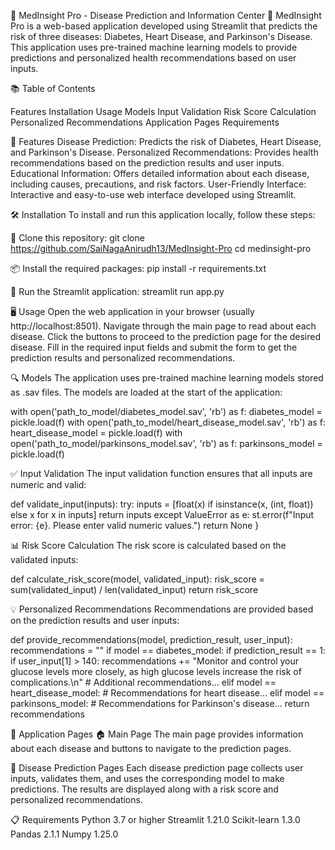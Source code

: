 🌟 MedInsight Pro - Disease Prediction and Information Center 🌟
MedInsight Pro is a web-based application developed using Streamlit that predicts the risk of three diseases: Diabetes, Heart Disease, and Parkinson's Disease. This application uses pre-trained machine learning models to provide predictions and personalized health recommendations based on user inputs.

📚 Table of Contents

Features
Installation
Usage
Models
Input Validation
Risk Score Calculation
Personalized Recommendations
Application Pages
Requirements

🌟 Features
Disease Prediction: Predicts the risk of Diabetes, Heart Disease, and Parkinson's Disease.
Personalized Recommendations: Provides health recommendations based on the prediction results and user inputs.
Educational Information: Offers detailed information about each disease, including causes, precautions, and risk factors.
User-Friendly Interface: Interactive and easy-to-use web interface developed using Streamlit.

🛠️ Installation
To install and run this application locally, follow these steps:

🔧 Clone this repository:
git clone https://github.com/SaiNagaAnirudh13/MedInsight-Pro
cd medinsight-pro

📦 Install the required packages:
pip install -r requirements.txt

🚀 Run the Streamlit application:
streamlit run app.py

🖥️ Usage
Open the web application in your browser (usually http://localhost:8501).
Navigate through the main page to read about each disease.
Click the buttons to proceed to the prediction page for the desired disease.
Fill in the required input fields and submit the form to get the prediction results and personalized recommendations.

🔍 Models
The application uses pre-trained machine learning models stored as .sav files. The models are loaded at the start of the application:

with open('path_to_model/diabetes_model.sav', 'rb') as f:
    diabetes_model = pickle.load(f)
with open('path_to_model/heart_disease_model.sav', 'rb') as f:
    heart_disease_model = pickle.load(f)
with open('path_to_model/parkinsons_model.sav', 'rb') as f:
    parkinsons_model = pickle.load(f)

    
✅ Input Validation
The input validation function ensures that all inputs are numeric and valid:

def validate_input(inputs):
    try:
        inputs = [float(x) if isinstance(x, (int, float)) else x for x in inputs]
        return inputs
    except ValueError as e:
        st.error(f"Input error: {e}. Please enter valid numeric values.")
        return None
}


📊 Risk Score Calculation
The risk score is calculated based on the validated inputs:

def calculate_risk_score(model, validated_input):
    risk_score = sum(validated_input) / len(validated_input)
    return risk_score

    
💡 Personalized Recommendations
Recommendations are provided based on the prediction results and user inputs:

def provide_recommendations(model, prediction_result, user_input):
    recommendations = ""
    if model == diabetes_model:
        if prediction_result == 1:
            if user_input[1] > 140:
                recommendations += "Monitor and control your glucose levels more closely, as high glucose levels increase the risk of complications.\n"
            # Additional recommendations...
    elif model == heart_disease_model:
        # Recommendations for heart disease...
    elif model == parkinsons_model:
        # Recommendations for Parkinson's disease...
    return recommendations

    
📄 Application Pages
🏠 Main Page
The main page provides information about each disease and buttons to navigate to the prediction pages.

🔮 Disease Prediction Pages
Each disease prediction page collects user inputs, validates them, and uses the corresponding model to make predictions. The results are displayed along with a risk score and personalized recommendations.

📋 Requirements
Python 3.7 or higher
Streamlit 1.21.0
Scikit-learn 1.3.0
Pandas 2.1.1
Numpy 1.25.0
